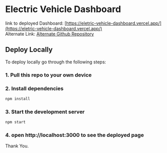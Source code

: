 # Electric Vehicle Dashboard
link to deployed Dashboard: [https://eletric-vehicle-dashboard.vercel.app/](https://eletric-vehicle-dashboard.vercel.app/)  
Alternate Link: [Alternate Github Repository](https://github.com/TheRealSoutrikDas/analytics-dashboard-assessment)

## Deploy Locally
To deploy locally go through the following steps:
### 1. Pull this repo to your own device
### 2. Install dependencies
```bash
npm install
```
### 3. Start the development server
```bash
npm start
```
### 4. open http://localhost:3000 to see the deployed page

Thank You.
